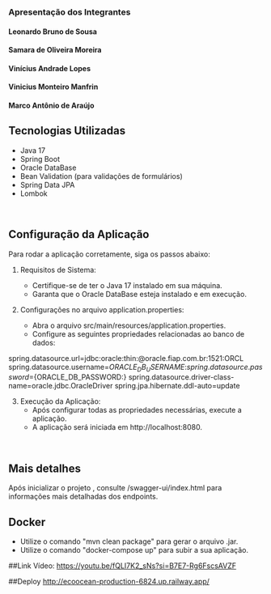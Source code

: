 ### Apresentação dos Integrantes
####  Leonardo Bruno de Sousa
#### Samara de Oliveira Moreira
####  Vinícius Andrade Lopes
####  Vinicius Monteiro Manfrin
#### Marco Antônio de Araújo

## Tecnologias Utilizadas

- Java 17
- Spring Boot
- Oracle DataBase
- Bean Validation (para validações de formulários)
- Spring Data JPA
- Lombok
<br>

## Configuração da Aplicação

Para rodar a aplicação corretamente, siga os passos abaixo:
1. Requisitos de Sistema:
   - Certifique-se de ter o Java 17 instalado em sua máquina.
   - Garanta que o Oracle DataBase esteja instalado e em execução.

2. Configurações no arquivo application.properties:
   - Abra o arquivo src/main/resources/application.properties.
   - Configure as seguintes propriedades relacionadas ao banco de dados:
     

spring.datasource.url=jdbc:oracle:thin:@oracle.fiap.com.br:1521:ORCL
spring.datasource.username=${ORACLE_DB_USERNAME:}
spring.datasource.password=${ORACLE_DB_PASSWORD:}
spring.datasource.driver-class-name=oracle.jdbc.OracleDriver
spring.jpa.hibernate.ddl-auto=update


3. Execução da Aplicação:
   - Após configurar todas as propriedades necessárias, execute a aplicação.
   - A aplicação será iniciada em http://localhost:8080.

<br/>

## Mais detalhes
Após inicializar o projeto , consulte /swagger-ui/index.html para informações mais detalhadas dos endpoints.

## Docker 

- Utilize o comando "mvn clean package" para gerar o arquivo .jar.
- Utilize o comando "docker-compose up" para subir a sua aplicação.

##Link Vídeo: https://youtu.be/fQLI7K2_sNs?si=B7E7-Rg6FscsAVZF

##Deploy http://ecoocean-production-6824.up.railway.app/
